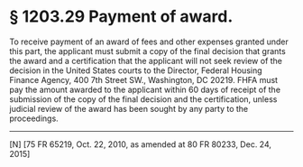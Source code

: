 # § 1203.29   Payment of award.

To receive payment of an award of fees and other expenses granted under this part, the applicant must submit a copy of the final decision that grants the award and a certification that the applicant will not seek review of the decision in the United States courts to the Director, Federal Housing Finance Agency, 400 7th Street SW., Washington, DC 20219. FHFA must pay the amount awarded to the applicant within 60 days of receipt of the submission of the copy of the final decision and the certification, unless judicial review of the award has been sought by any party to the proceedings.



---

[N] [75 FR 65219, Oct. 22, 2010, as amended at 80 FR 80233, Dec. 24, 2015]




